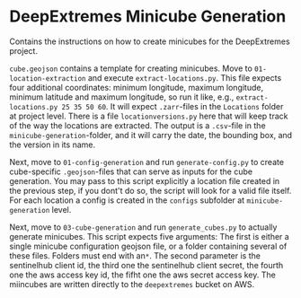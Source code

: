 # DeepExtremes Minicube Generation

Contains the instructions on how to create minicubes for the DeepExtremes 
project.

`cube.geojson` contains a template for creating minicubes.
Move to `01-location-extraction` and execute `extract-locations.py`.
This file expects four additional coordinates: minimum longitude, 
maximum longitude, minimum latitude and maximum longitude, so run it like, 
e.g., `extract-locations.py 25 35 50 60`. 
It will expect `.zarr`-files in the `Locations` folder at project level.
There is a file `locationversions.py` here that will keep track of the way
the locations are extracted.
The output is a `.csv`-file in the `minicube-generation`-folder, 
and it will carry the date, the bounding box, and the version in its name. 

Next, move to `01-config-generation` and run `generate-config.py` to create 
cube-specific `.geojson`-files that can serve as inputs for the cube generation.
You may pass to this script explicitly a location file created in the previous
step, if you dont't do so, the script will look for a valid file itself.
For each location a config is created in the `configs` subfolder at 
`minicube-generation` level.

Next, move to `03-cube-generation` and run `generate_cubes.py` to actually 
generate minicubes.
This script expects five arguments: The first is either a single minicube 
configuration geojson file, or a folder containing several of these files.
Folders must end with an`*`. The second parameter is the sentinelhub client id,
the third one the sentinelhub client secret, 
the fourth one the aws access key id, the fifht one the aws secret access key.
The miincubes are written directly to the `deepextremes` bucket on AWS.
